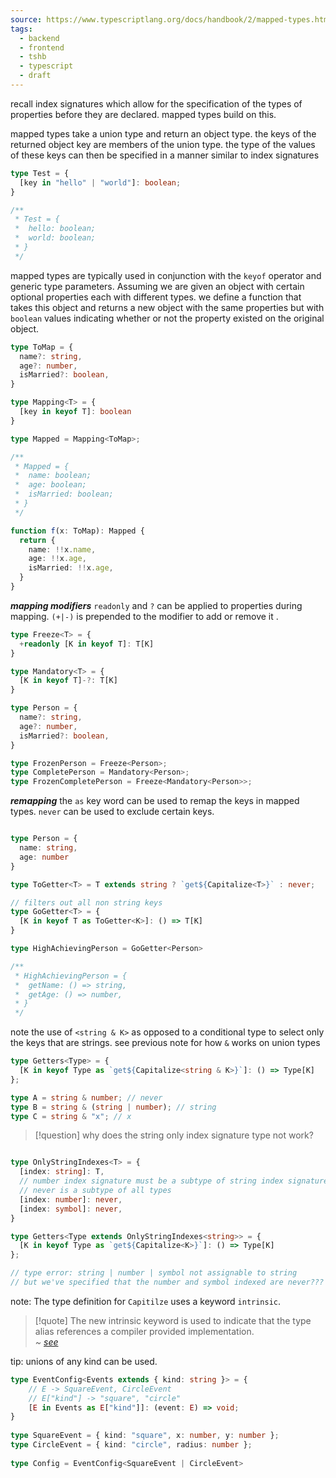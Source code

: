 ```yaml
---
source: https://www.typescriptlang.org/docs/handbook/2/mapped-types.html
tags:
  - backend
  - frontend
  - tshb
  - typescript
  - draft
---
```

recall index signatures which allow for the specification of the types of properties before they are declared. mapped types build on this. 

mapped types take a union type and return an object type. the keys of the returned object key are members of the union type. the type of the values of these keys can then be specified in a manner similar to index signatures

```typescript
type Test = {
  [key in "hello" | "world"]: boolean;
}

/**
 * Test = {
 *  hello: boolean;
 *  world: boolean;
 * }
 */
```

mapped types are typically used in conjunction with the `keyof` operator and generic type parameters. Assuming we are given an object with certain optional properties each with different types. we define a function that takes this object and returns a new object with the same properties but with `boolean` values indicating whether or not the property existed on the original object. 

```typescript
type ToMap = {
  name?: string,
  age?: number,
  isMarried?: boolean,
}

type Mapping<T> = {
  [key in keyof T]: boolean
}

type Mapped = Mapping<ToMap>;

/**
 * Mapped = {
 *  name: boolean;
 *  age: boolean;
 *  isMarried: boolean;
 * }
 */

function f(x: ToMap): Mapped {
  return {
    name: !!x.name,
    age: !!x.age,
    isMarried: !!x.age,
  }
}
```

***mapping modifiers***
`readonly` and `?` can be applied to properties during mapping.
`(+|-)` is prepended to the modifier to add or remove it .

```typescript
type Freeze<T> = {
  +readonly [K in keyof T]: T[K]
}

type Mandatory<T> = {
  [K in keyof T]-?: T[K]
}

type Person = {
  name?: string,
  age?: number,
  isMarried?: boolean,
}

type FrozenPerson = Freeze<Person>;
type CompletePerson = Mandatory<Person>;
type FrozenCompletePerson = Freeze<Mandatory<Person>>;
```

***remapping***
the `as` key word can be used to remap the keys in mapped types. `never` can be used to exclude certain keys.

```typescript

type Person = {
  name: string,
  age: number
}

type ToGetter<T> = T extends string ? `get${Capitalize<T>}` : never;

// filters out all non string keys
type GoGetter<T> = {
  [K in keyof T as ToGetter<K>]: () => T[K]
}

type HighAchievingPerson = GoGetter<Person>

/**
 * HighAchievingPerson = {
 *  getName: () => string,
 *  getAge: () => number,
 * }
 */
```

note
the use of `<string & K>`  as opposed to a conditional type to select only the keys that are strings. see previous note for how `&` works on union types

```typescript
type Getters<Type> = {
  [K in keyof Type as `get${Capitalize<string & K>}`]: () => Type[K]
};
```

```typescript
type A = string & number; // never
type B = string & (string | number); // string
type C = string & "x"; // x
```

>[!question]
> why does the string only index signature type not work?
> 

```typescript

type OnlyStringIndexes<T> = {
  [index: string]: T,
  // number index signature must be a subtype of string index signature
  // never is a subtype of all types
  [index: number]: never,
  [index: symbol]: never,
}

type Getters<Type extends OnlyStringIndexes<string>> = {
  [K in keyof Type as `get${Capitalize<K>}`]: () => Type[K]
};

// type error: string | number | symbol not assignable to string
// but we've specified that the number and symbol indexed are never???
```

note:
The type definition for `Capitilze` uses a keyword `intrinsic`. 

> [!quote]
> The new intrinsic keyword is used to indicate that the type alias references a compiler provided implementation.  
> *~  [see](https://github.com/microsoft/TypeScript/pull/40580#issue-702383594)*

tip:
unions of any kind can be used.

```typescript
type EventConfig<Events extends { kind: string }> = {
    // E -> SquareEvent, CircleEvent
    // E["kind"] -> "square", "circle"
    [E in Events as E["kind"]]: (event: E) => void;
}
 
type SquareEvent = { kind: "square", x: number, y: number };
type CircleEvent = { kind: "circle", radius: number };
 
type Config = EventConfig<SquareEvent | CircleEvent>
```